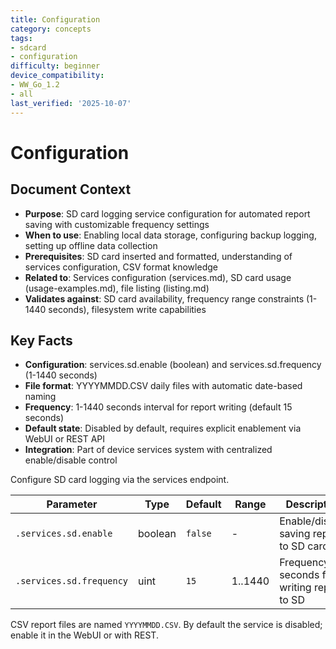 ```yaml
---
title: Configuration
category: concepts
tags:
- sdcard
- configuration
difficulty: beginner
device_compatibility:
- WW_Go_1.2
- all
last_verified: '2025-10-07'
---
```



# Configuration

## Document Context

- **Purpose**: SD card logging service configuration for automated report saving with customizable frequency settings
- **When to use**: Enabling local data storage, configuring backup logging, setting up offline data collection
- **Prerequisites**: SD card inserted and formatted, understanding of services configuration, CSV format knowledge
- **Related to**: Services configuration (services.md), SD card usage (usage-examples.md), file listing (listing.md)
- **Validates against**: SD card availability, frequency range constraints (1-1440 seconds), filesystem write capabilities

## Key Facts

- **Configuration**: services.sd.enable (boolean) and services.sd.frequency (1-1440 seconds)
- **File format**: YYYYMMDD.CSV daily files with automatic date-based naming
- **Frequency**: 1-1440 seconds interval for report writing (default 15 seconds)
- **Default state**: Disabled by default, requires explicit enablement via WebUI or REST API
- **Integration**: Part of device services system with centralized enable/disable control

Configure SD card logging via the services endpoint.

| Parameter | Type | Default | Range | Description |
|-----------|------|---------|-------|-------------|
| `.services.sd.enable` | boolean | `false` | - | Enable/disable saving reports to SD card |
| `.services.sd.frequency` | uint | `15` | 1..1440 | Frequency in seconds for writing reports to SD |

CSV report files are named `YYYYMMDD.CSV`. By default the service is disabled; enable it in the WebUI or with REST.
